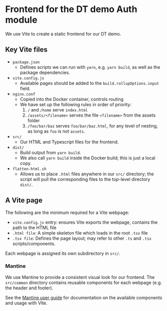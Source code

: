 # Frontend for the DT demo Auth module

We use Vite to create a static frontend for our DT demo.

## Key Vite files

- `package.json`
    - Defines scripts we can run with `yarn`, e.g. `yarn build`, as well as the package dependencies.
- `vite.config.js`
    - Available pages should be added to the `build.rollupOptions.input` field.
- `nginx.conf`
    - Copied into the Docker container, controls routing
    - We have set up the following rules in order of priority:
        1. `/` and `/home` serve `index.html`
        2. `/assets/<filename>` serves the file `<filename>` from the assets folder
        3. `/foo/bar/baz` serves `foo/bar/baz.html`, for any level of nesting, as long as `foo` is not `assets`.
- `src/`
    - Our HTML and Typescript files for the frontend.
- `dist/`
    - Build output from `yarn build`.
    - We also call `yarn build` inside the Docker build; this is just a local copy.
- `flatten-html.sh`
    - Allows us to place `.html` files anywhere in our `src/` directory; the script will pull the corresponding files to the top-level directory `dist/`.

## A Vite page

The following are the minimum required for a Vite webpage:

- `vite.config.js` entry: ensures Vite exports the webpage, contains the path to the HTML file
- `.html file`: A simple skeleton file which loads in the root `.tsx` file
- `.tsx file`: Defines the page layout; may refer to other `.ts` and `.tsx` scripts/components.

Each webpage is assigned its own subdirectory in `src/`.

### Mantine

We use Mantine to provide a consistent visual look for our frontend.  The `src/common` directory contains reusable components for each webpage (e.g. the header and footer).

See the [Mantine user guide](https://mantine.dev/guides/vite/) for documentation on the available components and usage with Vite.
